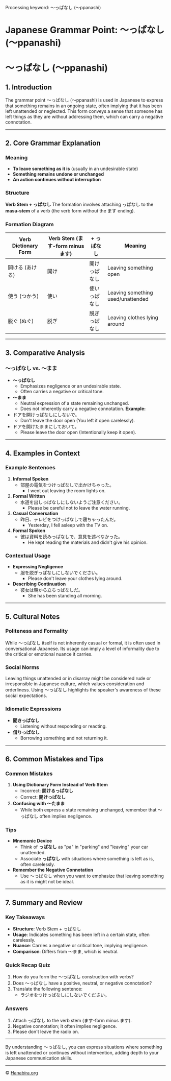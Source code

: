 Processing keyword: ～っぱなし (〜ppanashi)
# Japanese Grammar Point: ～っぱなし (〜ppanashi)
# ～っぱなし (〜ppanashi)
## 1. Introduction
The grammar point ～っぱなし (〜ppanashi) is used in Japanese to express that something remains in an ongoing state, often implying that it has been left unattended or neglected. This form conveys a sense that someone has left things as they are without addressing them, which can carry a negative connotation.

---
## 2. Core Grammar Explanation
### Meaning
- **To leave something as it is** (usually in an undesirable state)
- **Something remains undone or unchanged**
- **An action continues without interruption**
### Structure
**Verb Stem + っぱなし**
The formation involves attaching っぱなし to the **masu-stem** of a verb (the verb form without the ます ending).
### Formation Diagram
| Verb Dictionary Form | Verb Stem (ます-form minus ます) | + っぱなし | Meaning                         |
| --------------------- | ----------------------------- | --------- | ------------------------------- |
| 開ける (あける)         | 開け                        | 開けっぱなし | Leaving something open          |
| 使う (つかう)           | 使い                        | 使いっぱなし | Leaving something used/unattended |
| 脱ぐ (ぬぐ)             | 脱ぎ                        | 脱ぎっぱなし | Leaving clothes lying around    |
---
## 3. Comparative Analysis
### ～っぱなし vs. ～まま
- **～っぱなし**
  - Emphasizes negligence or an undesirable state.
  - Often carries a negative or critical tone.
- **～まま**
  - Neutral expression of a state remaining unchanged.
  - Does not inherently carry a negative connotation.
**Example:**
- ドアを開けっぱなしにしないで。
  - Don't leave the door open (You left it open carelessly).
- ドアを開けたままにしておいて。
  - Please leave the door open (Intentionally keep it open).
---
## 4. Examples in Context
### Example Sentences
1. **Informal Spoken**
   - 部屋の電気をつけっぱなしで出かけちゃった。
     - I went out leaving the room lights on.
2. **Formal Written**
   - 水道を出しっぱなしにしないようご注意ください。
     - Please be careful not to leave the water running.
3. **Casual Conversation**
   - 昨日、テレビをつけっぱなしで寝ちゃったんだ。
     - Yesterday, I fell asleep with the TV on.
4. **Formal Spoken**
   - 彼は資料を読みっぱなしで、意見を述べなかった。
     - He kept reading the materials and didn't give his opinion.
### Contextual Usage
- **Expressing Negligence**
  - 服を脱ぎっぱなしにしないでください。
    - Please don't leave your clothes lying around.
- **Describing Continuation**
  - 彼女は朝から立ちっぱなしだ。
    - She has been standing all morning.
---
## 5. Cultural Notes
### Politeness and Formality
While ～っぱなし itself is not inherently casual or formal, it is often used in conversational Japanese. Its usage can imply a level of informality due to the critical or emotional nuance it carries.
### Social Norms
Leaving things unattended or in disarray might be considered rude or irresponsible in Japanese culture, which values consideration and orderliness. Using ～っぱなし highlights the speaker's awareness of these social expectations.
### Idiomatic Expressions
- **聞きっぱなし**
  - Listening without responding or reacting.
- **借りっぱなし**
  - Borrowing something and not returning it.
---
## 6. Common Mistakes and Tips
### Common Mistakes
1. **Using Dictionary Form Instead of Verb Stem**
   - Incorrect: **開けるっぱなし**
   - Correct: **開けっぱなし**
2. **Confusing with ～たまま**
   - While both express a state remaining unchanged, remember that ～っぱなし often implies negligence.
### Tips
- **Mnemonic Device**
  - Think of **っぱなし** as "pa" in "parking" and "leaving" your car unattended.
  - Associate **っぱなし** with situations where something is left as is, often carelessly.
- **Remember the Negative Connotation**
  - Use ～っぱなし when you want to emphasize that leaving something as it is might not be ideal.
---
## 7. Summary and Review
### Key Takeaways
- **Structure**: Verb Stem + っぱなし
- **Usage**: Indicates something has been left in a certain state, often carelessly.
- **Nuance**: Carries a negative or critical tone, implying negligence.
- **Comparison**: Differs from ～まま, which is neutral.
### Quick Recap Quiz
1. How do you form the ～っぱなし construction with verbs?
2. Does ～っぱなし have a positive, neutral, or negative connotation?
3. Translate the following sentence:
   - ラジオをつけっぱなしにしないでください。
### Answers
1. Attach っぱなし to the verb stem (ます-form minus ます).
2. Negative connotation; it often implies negligence.
3. Please don't leave the radio on.
---
By understanding ～っぱなし, you can express situations where something is left unattended or continues without intervention, adding depth to your Japanese communication skills.


---

© [Hanabira.org](https://hanabira.org)

